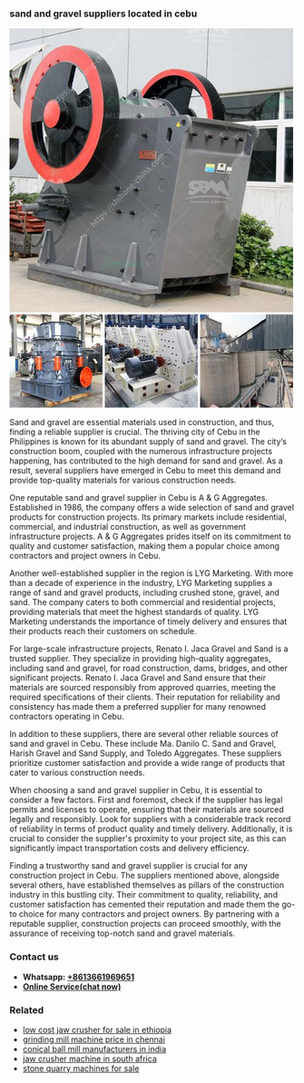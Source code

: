 <h3>sand and gravel suppliers located in cebu</h3><img src='1702950422.jpg' alt=''><p>Sand and gravel are essential materials used in construction, and thus, finding a reliable supplier is crucial. The thriving city of Cebu in the Philippines is known for its abundant supply of sand and gravel. The city’s construction boom, coupled with the numerous infrastructure projects happening, has contributed to the high demand for sand and gravel. As a result, several suppliers have emerged in Cebu to meet this demand and provide top-quality materials for various construction needs.</p><p>One reputable sand and gravel supplier in Cebu is A & G Aggregates. Established in 1986, the company offers a wide selection of sand and gravel products for construction projects. Its primary markets include residential, commercial, and industrial construction, as well as government infrastructure projects. A & G Aggregates prides itself on its commitment to quality and customer satisfaction, making them a popular choice among contractors and project owners in Cebu.</p><p>Another well-established supplier in the region is LYG Marketing. With more than a decade of experience in the industry, LYG Marketing supplies a range of sand and gravel products, including crushed stone, gravel, and sand. The company caters to both commercial and residential projects, providing materials that meet the highest standards of quality. LYG Marketing understands the importance of timely delivery and ensures that their products reach their customers on schedule.</p><p>For large-scale infrastructure projects, Renato I. Jaca Gravel and Sand is a trusted supplier. They specialize in providing high-quality aggregates, including sand and gravel, for road construction, dams, bridges, and other significant projects. Renato I. Jaca Gravel and Sand ensure that their materials are sourced responsibly from approved quarries, meeting the required specifications of their clients. Their reputation for reliability and consistency has made them a preferred supplier for many renowned contractors operating in Cebu.</p><p>In addition to these suppliers, there are several other reliable sources of sand and gravel in Cebu. These include Ma. Danilo C. Sand and Gravel, Harish Gravel and Sand Supply, and Toledo Aggregates. These suppliers prioritize customer satisfaction and provide a wide range of products that cater to various construction needs.</p><p>When choosing a sand and gravel supplier in Cebu, it is essential to consider a few factors. First and foremost, check if the supplier has legal permits and licenses to operate, ensuring that their materials are sourced legally and responsibly. Look for suppliers with a considerable track record of reliability in terms of product quality and timely delivery. Additionally, it is crucial to consider the supplier's proximity to your project site, as this can significantly impact transportation costs and delivery efficiency.</p><p>Finding a trustworthy sand and gravel supplier is crucial for any construction project in Cebu. The suppliers mentioned above, alongside several others, have established themselves as pillars of the construction industry in this bustling city. Their commitment to quality, reliability, and customer satisfaction has cemented their reputation and made them the go-to choice for many contractors and project owners. By partnering with a reputable supplier, construction projects can proceed smoothly, with the assurance of receiving top-notch sand and gravel materials.</p><h3>Contact us</h3><ul><li><strong>Whatsapp:&nbsp;<a href="https://wa.me/8613661969651">+8613661969651</a></strong></li><li><a href="https://swt.shibang-china.com/?git&amp;zhl&amp;sand and gravel suppliers located in cebu"><strong>Online Service(chat now)</strong></a></li></ul><h3>Related</h3><ul><li><a href='low cost jaw crusher for sale in ethiopia.md'>low cost jaw crusher for sale in ethiopia</a></li><li><a href='grinding mill machine price in chennai.md'>grinding mill machine price in chennai</a></li><li><a href='conical ball mill manufacturers in india.md'>conical ball mill manufacturers in india</a></li><li><a href='jaw crusher machine in south africa.md'>jaw crusher machine in south africa</a></li><li><a href='stone quarry machines for sale.md'>stone quarry machines for sale</a></li></ul>